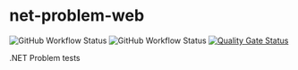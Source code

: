 # net-problem-web

![GitHub Workflow Status](https://img.shields.io/github/actions/workflow/status/8ait/net-problem-web/back.yml?branch=main)
![GitHub Workflow Status](https://img.shields.io/github/actions/workflow/status/8ait/net-problem-web/front.yml?branch=main)
[![Quality Gate Status](https://sonarcloud.io/api/project_badges/measure?project=8ait_net-problem-web&metric=alert_status)](https://sonarcloud.io/dashboard?id=8ait_net-problem-web)

.NET Problem tests

